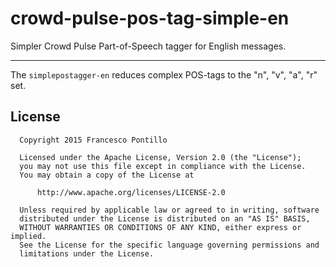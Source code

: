 crowd-pulse-pos-tag-simple-en
=============================

Simpler Crowd Pulse Part-of-Speech tagger for English messages.

-----------------------------

The `simplepostagger-en` reduces complex POS-tags to the "n", "v", "a", "r" set.

## License

```
  Copyright 2015 Francesco Pontillo

  Licensed under the Apache License, Version 2.0 (the "License");
  you may not use this file except in compliance with the License.
  You may obtain a copy of the License at

      http://www.apache.org/licenses/LICENSE-2.0

  Unless required by applicable law or agreed to in writing, software
  distributed under the License is distributed on an "AS IS" BASIS,
  WITHOUT WARRANTIES OR CONDITIONS OF ANY KIND, either express or implied.
  See the License for the specific language governing permissions and
  limitations under the License.

```